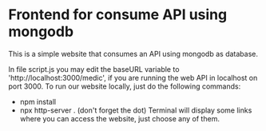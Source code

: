 # Frontend for consume API using mongodb

This is a simple website that consumes an API using mongodb as database.

In file script.js you may edit the baseURL variable to 'http://localhost:3000/medic', if you are running the web API in localhost on port 3000.
To run our website locally, just do the following commands:
- npm install
- npx http-server . (don't forget the dot)
Terminal will display some links where you can access the website, just choose any of them.
